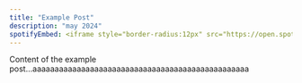 ```yaml
---
title: "Example Post"
description: "may 2024"
spotifyEmbed: <iframe style="border-radius:12px" src="https://open.spotify.com/embed/track/5U0OjzvvV7iGXvKStG41iH?utm_source=generator" width="100%" height="352" frameBorder="0" allowfullscreen="" allow="autoplay; clipboard-write; encrypted-media; fullscreen; picture-in-picture" loading="lazy"></iframe>
---
```

Content of the example post...aaaaaaaaaaaaaaaaaaaaaaaaaaaaaaaaaaaaaaaaaaaaaaaaa
